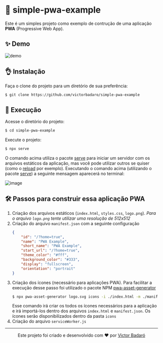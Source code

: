 # 📱 simple-pwa-example
Este é um simples projeto como exemplo de contrução de uma aplicação **PWA** (Progressive Web App).

## ✨ Demo
![demo](https://user-images.githubusercontent.com/9096344/150696033-be1e48ec-14f2-4441-b990-739175ea24c8.gif)

## 👌 Instalação
Faça o clone do projeto para um diretório de sua preferência:
```bash
$ git clone https://github.com/victorbadaro/simple-pwa-example
```

## 🚀 Execução
Acesse o diretório do projeto:
```bash
$ cd simple-pwa-example
```
Execute o projeto:
```bash
$ npx serve
```
O comando acima utiliza o pacote [serve](https://github.com/vercel/serve) para iniciar um servidor com os arquivos estáticos da aplicação, mas você pode utilizar outros se quiser (como o [reload](https://github.com/alallier/reload) por exemplo).
Executando o comando acima (utilizando o pacote [serve](https://github.com/vercel/serve)) a seguinte mensagem aparecerá no terminal:

![image](https://user-images.githubusercontent.com/9096344/150695724-e1950d5d-12d3-4f3b-9008-c70d08ba54c0.png)

## 🛠 Passos para construir essa aplicação PWA
1. Criação dos arquivos estáticos (`index.html`, `styles.css`, `logo.png`). _Para o arquivo `logo.png` tente utilizar uma resolução de 512x512_
2. Criação do arquivo `manifest.json` com a seguinte configuração
    ```json
    {
        "id": "/?home=true",
        "name": "PWA Example",
        "short_name": "PWA Example",
        "start_url": "/?home=true",
        "theme_color": "#fff",
        "background_color": "#333",
        "display": "fullscreen",
        "orientation": "portrait"
    }
    ```
3. Criação dos ícones (necessário para aplicações PWA). Para facilitar a execução desse passo foi utilizado o pacote NPM [pwa-asset-generator](https://github.com/onderceylan/pwa-asset-generator)
    ```bash
    $ npx pwa-asset-generator logo.svg icons -i ./index.html -m ./manifest.json
    ```
    Esse comando irá criar os todos os ícones necessários para a aplicação e irá importá-los dentro dos arquivos `index.html` e `manifest.json`. Os ícones serão disponibilizados dentro da pasta `icons`
4. Criação do arquivo `serviceWorker.js`

---

<p align="center">Este projeto foi criado e desenvolvido com ❤ por <a href="https://github.com/victorbadaro">Victor Badaró</a></p>